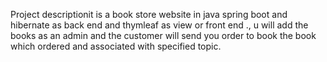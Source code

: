 

Project descriptionit is a book store website in java spring boot and hibernate as back end and thymleaf as view or front end ., u will add the books as an admin and the customer will send you order to book the book which ordered and associated with specified topic.
